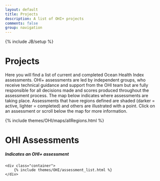 ```yaml
---
layout: default
title: Projects
description: A list of OHI+ projects
comments: false
group: navigation
---
```

{% include JB/setup %}

<div class="stripe display primary-color map">
	<h1>Projects</h1>
	<p>
		Here you will find a list of current and completed Ocean Health Index assessments. OHI+ assessments are led by independent groups, who receive technical guidance and support from the OHI team but are fully responsible for all decisions made and scores produced throughout the assessment process. The map below indicates where assessments are taking place. Assessments that have regions defined are shaded (darker = active, lighter = completed) and others are illustrated with a point. Click on an assessment or scroll below the map for more information. 
	</p>
</div>

{% include themes/OHI/maps/allRegions.html %}


<!--  {% assign color = 'white' %}
{% assign position = 'top-left' %}
{% include themes/OHI/diagonal %} -->

<!--  <div class="container diagonal-top assessments"> -->
<div class="container assessments">
	<hgroup class="inline">
		<h1>OHI Assessments</h1>
		<h5><i class="icon icon-med icon-right plus lnr lnr-plus-circle"></i> Indicates an OHI+ assessment</h5>
	</hgroup>
	
	<div class="container">
		{% include themes/OHI/assessment_list.html %}
	</div>
</div>


